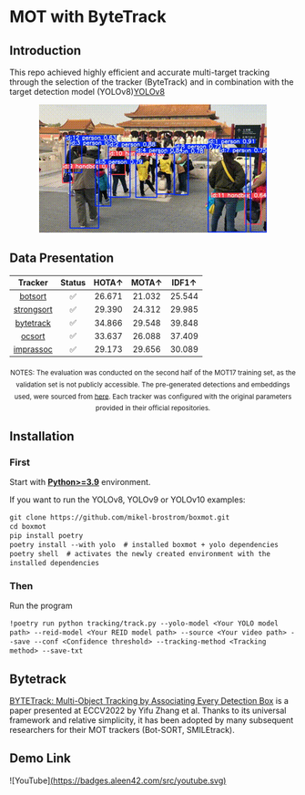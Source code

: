 # MOT with ByteTrack
## Introduction

This repo achieved highly efficient and accurate multi-target tracking through the selection of the tracker (ByteTrack) and in combination with the target detection model (YOLOv8)[YOLOv8](https://github.com/ultralytics)

<div align=center><img src="https://github.com/Kotka334/MOT/blob/86096a052f173d905650074c9184239d72234a40/out.gif"></div>

 ## Data Presentation

<div align="center">

<!-- START TRACKER TABLE -->
| Tracker | Status  | HOTA↑ | MOTA↑ | IDF1↑ |
| :-----: | :-----: | :---: | :---: | :---: |
| [botsort](https://arxiv.org/abs/2206.14651) | ✅ | 26.671 | 21.032 | 25.544 |
| [strongsort](https://arxiv.org/abs/2202.13514) | ✅ | 29.390 | 24.312 | 29.985 |
| [bytetrack](https://arxiv.org/abs/2110.06864) | ✅ | 34.866 | 29.548 | 39.848 |
| [ocsort](https://arxiv.org/abs/2203.14360) | ✅ | 33.637 | 26.088 | 37.409 |
| [imprassoc](https://openaccess.thecvf.com/content/CVPR2023W/E2EAD/papers/Stadler_An_Improved_Association_Pipeline_for_Multi-Person_Tracking_CVPRW_2023_paper.pdf) | ✅ | 29.173 | 29.656 | 30.089 |

<!-- END TRACKER TABLE -->

<sub> NOTES: The evaluation was conducted on the second half of the MOT17 training set, as the validation set is not publicly accessible. The pre-generated detections and embeddings used, were sourced from [here](https://drive.google.com/drive/folders/1zzzUROXYXt8NjxO1WUcwSzqD-nn7rPNr). Each tracker was configured with the original parameters provided in their official repositories. </sub>

</div>

</details>


## Installation

### First
Start with [**Python>=3.9**](https://www.python.org/) environment.

If you want to run the YOLOv8, YOLOv9 or YOLOv10 examples:

```
git clone https://github.com/mikel-brostrom/boxmot.git
cd boxmot
pip install poetry
poetry install --with yolo  # installed boxmot + yolo dependencies
poetry shell  # activates the newly created environment with the installed dependencies
```
### Then
Run the program
```
!poetry run python tracking/track.py --yolo-model <Your YOLO model path> --reid-model <Your REID model path> --source <Your video path> --save --conf <Confidence threshold> --tracking-method <Tracking method> --save-txt

```

## Bytetrack
[BYTETrack: Multi-Object Tracking by Associating Every Detection Box](https://arxiv.org/abs/2110.06864) is a paper presented at ECCV2022 by Yifu Zhang et al. Thanks to its universal framework and relative simplicity, it has been adopted by many subsequent researchers for their MOT trackers (Bot-SORT, SMILEtrack).

## Demo Link
![YouTube][(https://badges.aleen42.com/src/youtube.svg)](https://youtu.be/XZ4otM8r0nM)
